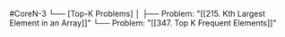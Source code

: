 #CoreN-3
└── [Top-K Problems]
    │
    ├── Problem: "[[215. Kth Largest Element in an Array]]"
    └── Problem: "[[347. Top K Frequent Elements]]"